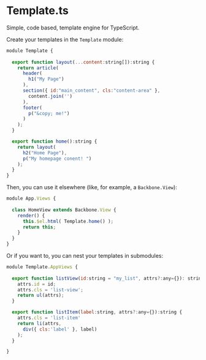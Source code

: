 Template.ts
===========

Simple, code based, template engine for TypeScript.

Create your templates in the `Template` module:

```javascript
module Template {
  
  export function layout(...content:string[]):string {
    return article(
      header(
        h1("My Page")
      ),
      section({ id:"main_content", cls:"content-area" },
        content.join('')
      ),
      footer(
        p("&copy; me!")
      )
    );
  }

  export function home():string {
    return layout(
      h2("Home Page"),
      p("My homepage conent! ")
    );
  }
}
```

Then, you can use it elsewhere (like, for example, a `Backbone.View`):

```javascript
module App.Views {
  
  class HomeView extends Backbone.View {
    render() {
      this.$el.html( Template.home() );
      return this;
    }
  }
}
```

Or if you want to, you can nest your templates in submodules:

```javascript
module Template.AppViews {
  
  export function listView(id:string = "my_list", attrs?:any={}): string {
    attrs.id = id;
    attrs.cls = 'list-view';
    return ul(attrs);
  }

  export function listItem(label:string, attrs?:any={}):string {
    attrs.cls = 'list-item'
    return li(attrs,
      div({ cls:'label' }, label)
    );
  }

}
```
